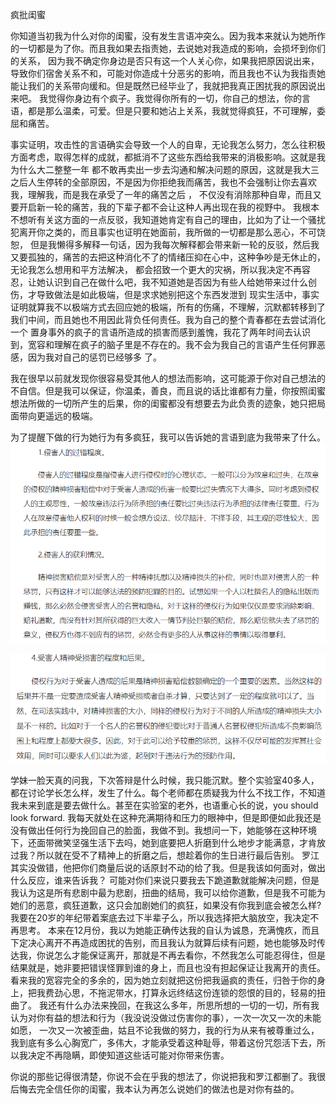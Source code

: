 疯批闺蜜

你知道当初我为什么对你的闺蜜，没有发生言语冲突么。因为我本来就认为她所作的一切都是为了你。而且我如果去指责她，去说她对我造成的影响，会损坏到你们的关系，
因为我不确定你身边是否只有这一个人关心你，如果我把原因说出来，导致你们宿舍关系不和，可能对你造成十分恶劣的影响，而且我也不认为我指责她能让我们的关系带向缓和。但是既然已经毕业了，我就把我真正困扰我的原因说出来吧。 
我觉得你身边有个疯子。我觉得你所有的一切，你自己的想法，你的言语，都是那么温柔，可爱。但是只要和她沾上关系，我就觉得疯狂，不可理解，委屈和痛苦。

事实证明，攻击性的言语确实会导致一个人的自卑，无论我怎么努力，怎么往积极方面考虑，取得怎样的成就，都抵消不了这些东西给我带来的消极影响。这就是我为什么大二整整一年
都不敢再卖出一步去沟通和解决问题的原因，这就是我大三之后人生停转的全部原因，不是因为你拒绝我而痛苦，我也不会强制让你去喜欢我，理解我，而是我在承受了一年的痛苦之后 ，
不仅没有消除那种自卑，而且又要开启新一轮的痛苦，我的下辈子都不会让这种人再出现在我的视野中。
我根本不想听有关这方面的一点反驳，我知道她肯定有自己的理由，比如为了让一个骚扰犯离开你之类的，而且事实也证明在她面前，我所做的一切都是那么恶心，不可饶恕，
但是我懒得多解释一句话，因为我每次解释都会带来新一轮的反驳，然后我又要孤独的，痛苦的去把这种消化不了的情绪压抑在心中，这种争吵是无休止的，无论我怎么想用和平方法解决，
都会招致一个更大的灾祸，所以我决定不再容忍，让她认识到自己在做什么吧，我不知道她是否因为有些人给她带来过什么创伤，才导致做法是如此极端，但是求求她别把这个东西发泄到
现实生活中，事实证明就算我不以极端方式去回应她的极端，所有的伤痛，不理解，沉默都转移到了我们中间，而且她也不用因此背负任何责任。我为自己的整个青春都在去尝试消化一个
置身事外的疯子的言语所造成的损害而感到羞愧，我花了两年时间去认识到，宽容和理解在疯子的脑子里是不存在的。我不会为我自己的言语产生任何罪恶感，因为我对自己的惩罚已经够多
了。

我在很早以前就发现你很容易受其他人的想法而影响，这可能源于你对自己想法的不自信。但是我可以保证，你温柔，善良，而且说的话比谁都有力量，你按照闺蜜想法所做的一切所产生的后果，你的闺蜜都没有想要去为此负责的迹象，她只把局面带向更遥远的极端。

为了提醒下做的行为她行为有多疯狂，我可以告诉她的言语到底为我带来了什么。
<img alt="./img_12.png" src="./img_12.png"/>

<img alt="./img_13.png" src="./img_13.png"/>

学妹一脸天真的问我，下次答辩是什么时候，我只能沉默。整个实验室40多人，都在讨论学长怎么样，发生了什么。每个老师都在质疑我为什么不找工作，不知道我未来到底是要去做什么。甚至在实验室的老外，也语重心长的说，you should look forward.
我每天就处在这种充满期待和压力的眼神中，但是即便如此我还是没有做出任何行为挽回自己的脸面，我做不到。我想问一下，她能够在这种环境下，还面带微笑坚强生活下去吗，她到底要把人折磨到什么地步才能满意，才肯放过我？所以就在受不了精神上的折磨之后，想趁着你的生日进行最后告别。
罗江其实没做错，他把你们商量后说的话原封不动的给了我。但是我该如何面对，做出什么反应，谁来告诉我？ 可能对你们来说只要我去下跪道歉就能解决问题，但是我认为这是所有悲剧中最为悲剧，扭曲的结局，我可以给你道歉，但是我不可能为她们的恶意，疯狂道歉，这只会加剧她们的疯狂，如果没有你我到底会被怎么样?我要在20岁的年纪带着案底去过下半辈子么，所以我选择把大脑放空，我决定不再思考。
本来在12月份，我以为她能正确传达我的自认为诚恳，充满愧疚，而且下定决心离开不再造成困扰的告别，而且我认为就算后续有问题，她也能够及时传达我，你说怎么才能保证离开，那就是不再去看你，不然我怎么可能忍得住，但是结果就是，她非要把错误怪罪到谁的身上，而且也没有担起保证让我离开的责任。
看来我的宽容完全的多余的，因为她立刻就把这份把我逼疯的责任，归咎于你的身上，把我费劲心思，不拖泥带水，打算永远终结这份连锁的怨恨的目的，轻易的扭曲了。 我还有什么办法来挽回，在我这么多年，所思所想的一切的一切，所有我认为对你有益的想法和行为（我没说没做过伤害你的事），一次一次又一次的未能如愿，
一次又一次被歪曲，姑且不论我做的努力，我的行为从来有被尊重过么，我到底有多么心胸宽广，多伟大，才能承受着这种耻辱，带着这份咒怨活下去，所以我决定不再隐瞒，即使知道这些话可能对你带来伤害。

你说的那些记得很清楚，你说不会在乎我的想法了，你说把我和罗江都删了。我很后悔去完全信任你的闺蜜，我本认为再怎么说她们的做法也是对你有益的。